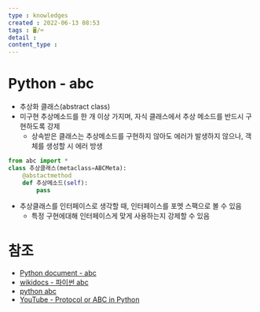 ```yaml
---
type : knowledges
created : 2022-06-13 08:53
tags : 🖥️/⌨️ 
detail : 
content_type :
---
```


# Python - abc
- 추상화 클래스(abstract class)
- 미구현 추상메소드를 한 개 이상 가지며, 자식 클래스에서 추상 메소드를 반드시 구현하도록 강제
	- 상속받은 클래스는 추상메소드를 구현하지 않아도 에러가 발생하지 않으나, 객체를 생성할 시 에러 방생

```python
from abc import *
class 추상클래스(metaclass=ABCMeta):
	@abstactmethod
	def 추상메소드(self):
		pass
```

- 추상클래스를 인터페이스로 생각할 때, 인터페이스를 포멧 스팩으로 볼 수 있음
	- 특정 구현에대해 인터페이스게 맞게 사용하는지 강제할 수 있음

# 참조
- [Python document - abc](https://docs.python.org/ko/3/library/abc.html?highlight=abc#module-abc)
- [wikidocs - 파이썬 abc](https://wikidocs.net/16075)
- [python abc](https://thrillfighter.tistory.com/727)
- [YouTube - Protocol or ABC in Python](https://www.youtube.com/watch?v=xvb5hGLoK0A)
